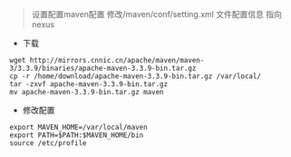 > 设置配置maven配置 修改/maven/conf/setting.xml 文件配置信息 指向nexus

- 下载
```shell script
wget http://mirrors.cnnic.cn/apache/maven/maven-3/3.3.9/binaries/apache-maven-3.3.9-bin.tar.gz
cp -r /home/download/apache-maven-3.3.9-bin.tar.gz /var/local/
tar -zxvf apache-maven-3.3.9-bin.tar.gz 
mv apache-maven-3.3.9-bin.tar.gz maven 
```
- 修改配置
```shell script
export MAVEN_HOME=/var/local/maven
export PATH=$PATH:$MAVEN_HOME/bin
source /etc/profile
```